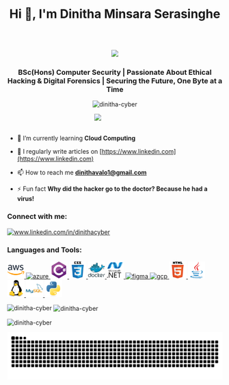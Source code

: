 <h1 align="center">Hi 👋, I'm Dinitha Minsara Serasinghe</h1>
<br><br> 
<p align="center">
  <a href="https://github.com/dinitha-cyber/dinitha-cyber"><img src="https://readme-typing-svg.herokuapp.com?color=%2336BCF7&center=true&vCenter=true&lines=Hi+%2C+welcome+to+my+Github+page;I+am+Dinitha+Serasinghe;I+am+Computer+Security+UnderGraduate;Web+Developer;Cyber+Security+Enthusiast"></a>
</p>
<h3 align="center">BSc(Hons) Computer Security | Passionate About Ethical Hacking & Digital Forensics | Securing the Future, One Byte at a Time</h3>

<p align="center"> <img src="https://komarev.com/ghpvc/?username=dinitha-cyber&label=Profile%20views&color=0e75b6&style=flat" alt="dinitha-cyber" /> </p>
<img align="right"src="https://user-images.githubusercontent.com/74038190/235224431-e8c8c12e-6826-47f1-89fb-2ddad83b3abf.gif" width="300">
<br><br> 

- 🌱 I’m currently learning **Cloud Computing**

- 📝 I regularly write articles on [https://www.linkedin.com](https://www.linkedin.com)

- 📫 How to reach me **dinithavalo1@gmail.com**

- ⚡ Fun fact **Why did the hacker go to the doctor? Because he had a virus!**

<h3 align="left">Connect with me:</h3>
<p align="left">
<a href="https://linkedin.com/in/www.linkedin.com/in/dinithacyber" target="blank"><img align="center" src="https://raw.githubusercontent.com/rahuldkjain/github-profile-readme-generator/master/src/images/icons/Social/linked-in-alt.svg" alt="www.linkedin.com/in/dinithacyber" height="30" width="40" /></a>
</p>

<h3 align="left">Languages and Tools:</h3>
<p align="left"> <a href="https://aws.amazon.com" target="_blank" rel="noreferrer"> <img src="https://raw.githubusercontent.com/devicons/devicon/master/icons/amazonwebservices/amazonwebservices-original-wordmark.svg" alt="aws" width="40" height="40"/> </a> <a href="https://azure.microsoft.com/en-in/" target="_blank" rel="noreferrer"> <img src="https://www.vectorlogo.zone/logos/microsoft_azure/microsoft_azure-icon.svg" alt="azure" width="40" height="40"/> </a> <a href="https://www.w3schools.com/cs/" target="_blank" rel="noreferrer"> <img src="https://raw.githubusercontent.com/devicons/devicon/master/icons/csharp/csharp-original.svg" alt="csharp" width="40" height="40"/> </a> <a href="https://www.w3schools.com/css/" target="_blank" rel="noreferrer"> <img src="https://raw.githubusercontent.com/devicons/devicon/master/icons/css3/css3-original-wordmark.svg" alt="css3" width="40" height="40"/> </a> <a href="https://www.docker.com/" target="_blank" rel="noreferrer"> <img src="https://raw.githubusercontent.com/devicons/devicon/master/icons/docker/docker-original-wordmark.svg" alt="docker" width="40" height="40"/> </a> <a href="https://dotnet.microsoft.com/" target="_blank" rel="noreferrer"> <img src="https://raw.githubusercontent.com/devicons/devicon/master/icons/dot-net/dot-net-original-wordmark.svg" alt="dotnet" width="40" height="40"/> </a> <a href="https://www.figma.com/" target="_blank" rel="noreferrer"> <img src="https://www.vectorlogo.zone/logos/figma/figma-icon.svg" alt="figma" width="40" height="40"/> </a> <a href="https://cloud.google.com" target="_blank" rel="noreferrer"> <img src="https://www.vectorlogo.zone/logos/google_cloud/google_cloud-icon.svg" alt="gcp" width="40" height="40"/> </a> <a href="https://www.w3.org/html/" target="_blank" rel="noreferrer"> <img src="https://raw.githubusercontent.com/devicons/devicon/master/icons/html5/html5-original-wordmark.svg" alt="html5" width="40" height="40"/> </a> <a href="https://www.java.com" target="_blank" rel="noreferrer"> <img src="https://raw.githubusercontent.com/devicons/devicon/master/icons/java/java-original.svg" alt="java" width="40" height="40"/> </a> <a href="https://www.linux.org/" target="_blank" rel="noreferrer"> <img src="https://raw.githubusercontent.com/devicons/devicon/master/icons/linux/linux-original.svg" alt="linux" width="40" height="40"/> </a> <a href="https://www.mysql.com/" target="_blank" rel="noreferrer"> <img src="https://raw.githubusercontent.com/devicons/devicon/master/icons/mysql/mysql-original-wordmark.svg" alt="mysql" width="40" height="40"/> </a> <a href="https://www.python.org" target="_blank" rel="noreferrer"> <img src="https://raw.githubusercontent.com/devicons/devicon/master/icons/python/python-original.svg" alt="python" width="40" height="40"/> </a> </p>

<p><img align="left" src="https://github-readme-stats.vercel.app/api/top-langs?username=dinitha-cyber&show_icons=true&locale=en&layout=compact" alt="dinitha-cyber" /></p>

<p>&nbsp;<img align="center" src="https://github-readme-stats.vercel.app/api?username=dinitha-cyber&show_icons=true&locale=en" alt="dinitha-cyber" /></p>

<p><img align="center" src="https://github-readme-streak-stats.herokuapp.com/?user=dinitha-cyber&" alt="dinitha-cyber" /></p>

<picture>
  <source media="(prefers-color-scheme: dark)" srcset="https://raw.githubusercontent.com/dinitha-cyber/dinitha-cyber/output/github-snake-dark.svg" />
  <source media="(prefers-color-scheme: light)" srcset="https://raw.githubusercontent.com/dinitha-cyber/dinitha-cyber/output/github-snake.svg" />
  <img alt="github-snake" src="https://raw.githubusercontent.com/dinitha-cyber/dinitha-cyber/output/github-snake.svg" />
</picture>
